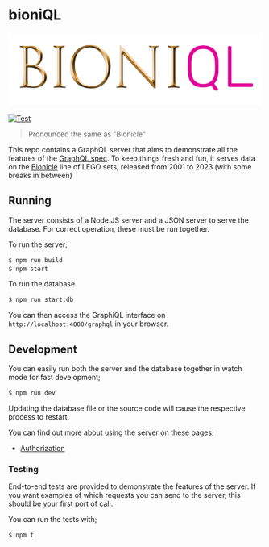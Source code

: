 # bioniQL

![BioniQL Logo](./docs/logo.png)

[![Test](https://github.com/Tohaker/bioniQL/actions/workflows/test.yml/badge.svg)](https://github.com/Tohaker/bioniQL/actions/workflows/test.yml)

> Pronounced the same as "Bionicle"

This repo contains a GraphQL server that aims to demonstrate all the features of the [GraphQL spec](https://spec.graphql.org/). To keep things fresh and fun, it serves data on the [Bionicle](https://en.wikipedia.org/wiki/Bionicle) line of LEGO sets, released from 2001 to 2023 (with some breaks in between)

## Running

The server consists of a Node.JS server and a JSON server to serve the database. For correct operation, these must be run together.

To run the server;

```sh
$ npm run build
$ npm start
```

To run the database

```sh
$ npm run start:db
```

You can then access the GraphiQL interface on `http://localhost:4000/graphql` in your browser.

## Development

You can easily run both the server and the database together in watch mode for fast development;

```sh
$ npm run dev
```

Updating the database file or the source code will cause the respective process to restart.

You can find out more about using the server on these pages;

- [Authorization](./docs/authorization.md)

### Testing

End-to-end tests are provided to demonstrate the features of the server. If you want examples of which requests you can send to the server, this should be your first port of call.

You can run the tests with;

```sh
$ npm t
```
